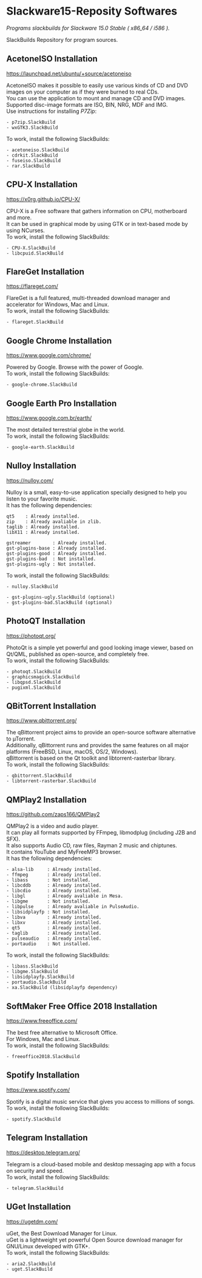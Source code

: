 # Slackware15-Reposity Softwares
*Programs slackbuilds for Slackware 15.0 Stable ( x86_64 / i586 ).*

SlackBuilds Repository for program sources.

## AcetoneISO Installation

https://launchpad.net/ubuntu/+source/acetoneiso

AcetoneISO makes it possible to easily use various kinds of CD and DVD images on your computer as if they were burned to real CDs.<br/>
You can use the application to mount and manage CD and DVD images.<br/>
Supported disc-image formats are ISO, BIN, NRG, MDF and IMG.<br/>
Use instructions for installing *P7Zip*:
```
- p7zip.SlackBuild
- wxGTK3.SlackBuild
```
To work, install the following SlackBuilds:
```
- acetoneiso.SlackBuild
- cdrkit.SlackBuild
- fuseiso.SlackBuild
- rar.SlackBuild
```

## CPU-X Installation

https://x0rg.github.io/CPU-X/

CPU-X is a Free software that gathers information on CPU, motherboard and more.<br/>
It can be used in graphical mode by using GTK or in text-based mode by using NCurses.<br/>
To work, install the following SlackBuilds:
```
- CPU-X.SlackBuild
- libcpuid.SlackBuild
```

## FlareGet Installation

https://flareget.com/

FlareGet is a full featured, multi-threaded download manager and accelerator for Windows, Mac and Linux.<br/>
To work, install the following SlackBuilds:
```
- flareget.SlackBuild
```

## Google Chrome Installation

https://www.google.com/chrome/

Powered by Google. Browse with the power of Google.<br/>
To work, install the following SlackBuilds:
```
- google-chrome.SlackBuild
```

## Google Earth Pro Installation

https://www.google.com.br/earth/

The most detailed terrestrial globe in the world.<br/>
To work, install the following SlackBuilds:
```
- google-earth.SlackBuild
```

## Nulloy Installation

https://nulloy.com/

Nulloy is a small, easy-to-use application specially designed to help you listen to your favorite music.<br/>
It has the following dependencies:
```
qt5    : Already installed.
zip    : Already avaliable in zlib.
taglib : Already installed.
libX11 : Already installed.

gstreamer        : Already installed.
gst-plugins-base : Already installed.
gst-plugins-good : Already installed.
gst-plugins-bad  : Not installed.
gst-plugins-ugly : Not installed.
```
To work, install the following SlackBuilds:
```
- nulloy.SlackBuild

- gst-plugins-ugly.SlackBuild (optional)
- gst-plugins-bad.SlackBuild (optional)
```

## PhotoQT Installation

https://photoqt.org/

PhotoQt is a simple yet powerful and good looking image viewer, based on Qt/QML, published as open-source, and completely free.<br/>
To work, install the following SlackBuilds:
```
- photoqt.SlackBuild
- graphicsmagick.SlackBuild
- libqpsd.SlackBuild
- pugixml.SlackBuild
```

## QBitTorrent Installation

https://www.qbittorrent.org/

The qBittorrent project aims to provide an open-source software alternative to µTorrent.<br/>
Additionally, qBittorrent runs and provides the same features on all major platforms (FreeBSD, Linux, macOS, OS/2, Windows).<br/>
qBittorrent is based on the Qt toolkit and libtorrent-rasterbar library.<br/>
To work, install the following SlackBuilds:
```
- qbittorrent.SlackBuild
- libtorrent-rasterbar.SlackBuild
```

## QMPlay2 Installation

https://github.com/zaps166/QMPlay2

QMPlay2 is a video and audio player.<br/>
It can play all formats supported by FFmpeg, libmodplug (including J2B and SFX).<br/>
It also supports Audio CD, raw files, Rayman 2 music and chiptunes.<br/>
It contains YouTube and MyFreeMP3 browser.<br/>
It has the following dependencies:
```
- alsa-lib     : Already installed.
- ffmpeg       : Already installed.
- libass       : Not installed.
- libcddb      : Already installed.
- libcdio      : Already installed.
- libgl        : Already avaliable in Mesa.
- libgme       : Not installed.
- libpulse     : Already avaliable in PulseAudio.
- libsidplayfp : Not installed.
- libva        : Already installed.
- libxv        : Already installed.
- qt5          : Already installed.
- taglib       : Already installed.
- pulseaudio   : Already installed.
- portaudio    : Not installed.
```
To work, install the following SlackBuilds:
```
- libass.SlackBuild
- libgme.SlackBuild
- libsidplayfp.SlackBuild
- portaudio.SlackBuild
- xa.SlackBuild (libsidplayfp dependency)
```

## SoftMaker Free Office 2018 Installation

https://www.freeoffice.com/

The best free alternative to Microsoft Office.<br/>
For Windows, Mac and Linux.<br/>
To work, install the following SlackBuilds:
```
- freeoffice2018.SlackBuild
```

## Spotify Installation

https://www.spotify.com/

Spotify is a digital music service that gives you access to millions of songs.<br/>
To work, install the following SlackBuilds:
```
- spotify.SlackBuild
```

## Telegram Installation

https://desktop.telegram.org/

Telegram is a cloud-based mobile and desktop messaging app with a focus on security and speed.<br/>
To work, install the following SlackBuilds:
```
- telegram.SlackBuild
```

## UGet Installation

https://ugetdm.com/

uGet, the Best Download Manager for Linux.<br/>
uGet is a lightweight yet powerful Open Source download manager for GNU/Linux developed with GTK+.<br/>
To work, install the following SlackBuilds:
```
- aria2.SlackBuild
- uget.SlackBuild
```
